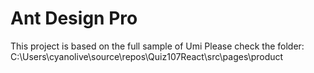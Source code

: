 # Ant Design Pro

This project is based on the full sample of Umi
Please check the folder: C:\Users\cyanolive\source\repos\Quiz107React\src\pages\product